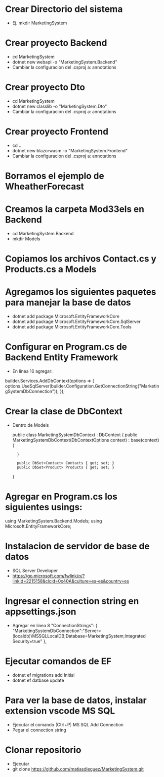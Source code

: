 # Crear Directorio del sistema
- Ej.
mkdir MarketingSystem

# Crear proyecto Backend
- cd MarketingSystem
- dotnet new webapi -o "MarketingSystem.Backend"
- Cambiar la configuracion del .csproj a:
    <Nullable>annotations</Nullable>

# Crear proyecto Dto
- cd MarketingSystem
- dotnet new classlib -o "MarketingSystem.Dto"
- Cambiar la configuracion del .csproj a:
    <Nullable>annotations</Nullable>

# Crear proyecto Frontend
- cd ..
- dotnet new blazorwasm -o "MarketingSystem.Frontend"
- Cambiar la configuracion del .csproj a:
    <Nullable>annotations</Nullable>

# Borramos el ejemplo de WheatherForecast

# Creamos la carpeta Mod33els en Backend
- cd MarketingSystem.Backend
- mkdir Models

# Copiamos los archivos Contact.cs y Products.cs a Models

# Agregamos los siguientes paquetes para manejar la base de datos
- dotnet add package Microsoft.EntityFrameworkCore
- dotnet add package Microsoft.EntityFrameworkCore.SqlServer
- dotnet add package Microsoft.EntityFrameworkCore.Tools

# Configurar en Program.cs de Backend Entity Framework

- En linea 10 agregar:

builder.Services.AddDbContext<MarketingSystemDbContext>(options =>
{
    options.UseSqlServer(builder.Configuration.GetConnectionString("MarketingSystemDbConnection"));
});

# Crear la clase de DbContext
- Dentro de Models

    public class MarketingSystemDbContext : DbContext
    {
        public MarketingSystemDbContext(DbContextOptions<MarketingSystemDbContext> context) : base(context)
        {

        }

        public DbSet<Contact> Contacts { get; set; }
        public DbSet<Product> Products { get; set; }
 
    }

# Agregar en Program.cs los siguientes usings:
using MarketingSystem.Backend.Models;
using Microsoft.EntityFrameworkCore;

# Instalacion de servidor de base de datos
- SQL Server Developer
- https://go.microsoft.com/fwlink/p/?linkid=2215158&clcid=0x40A&culture=es-es&country=es


# Ingresar el connection string en appsettings.json
- Agregar en linea 8
  "ConnectionStrings": {
    "MarketingSystemDbConnection":"Server=(localdb)\\MSSQLLocalDB;Database=MarketingSystem;Integrated Security=true"
  },

# Ejecutar comandos de EF
- dotnet ef migrations add Initial
- dotnet ef datbase update

# Para ver la base de datos, instalar extension vscode MS SQL
- Ejecutar el comando (Ctrl+P) MS SQL Add Connection
- Pegar el connection string
  
# Clonar repositorio
- Ejecutar
- git clone https://github.com/matiasdieguez/MarketingSystem.git